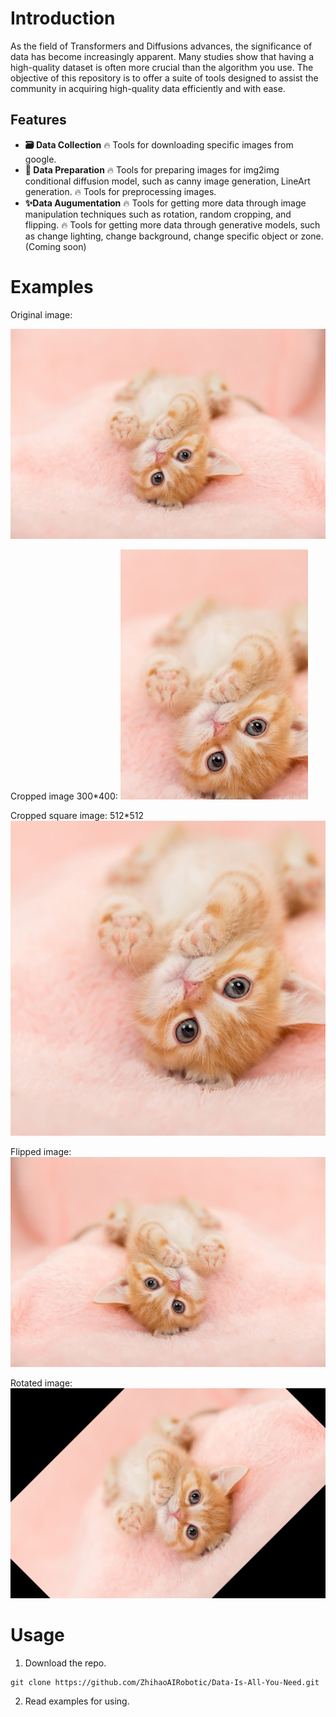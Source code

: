 # Introduction

As the field of Transformers and Diffusions advances, the significance of data has become increasingly apparent. Many studies show that having a high-quality dataset is often more crucial than the algorithm you use. The objective of this repository is to offer a suite of tools designed to assist the community in acquiring high-quality data efficiently and with ease.

## Features
- **:card_file_box: Data Collection**
    :fire: Tools for downloading specific images from google.
- **:art: Data Preparation**
    :fire: Tools for preparing images for img2img conditional diffusion model, such as canny image generation, LineArt generation.
    :fire: Tools for preprocessing images.
- **:sparkles:Data Augumentation**
    :fire: Tools for getting more data through image manipulation techniques such as rotation, random cropping, and flipping.
    :fire: Tools for getting more data through generative models, such as change lighting, change background, change specific object or zone. (Coming soon)

# Examples
Original image:

![alt text](data/test_imgs/cat_2.jpg)

Cropped image 300*400:
![alt text](data/test_imgs/cropped.jpg)

Cropped square image: 512*512
![alt text](data/test_imgs/cropped_square.jpg)

Flipped image:
![alt text](data/test_imgs/flipped.jpg)

Rotated image:
![alt text](data/test_imgs/rotated.jpg)

# Usage
1. Download the repo.
```
git clone https://github.com/ZhihaoAIRobotic/Data-Is-All-You-Need.git
```

2. Read examples for using.